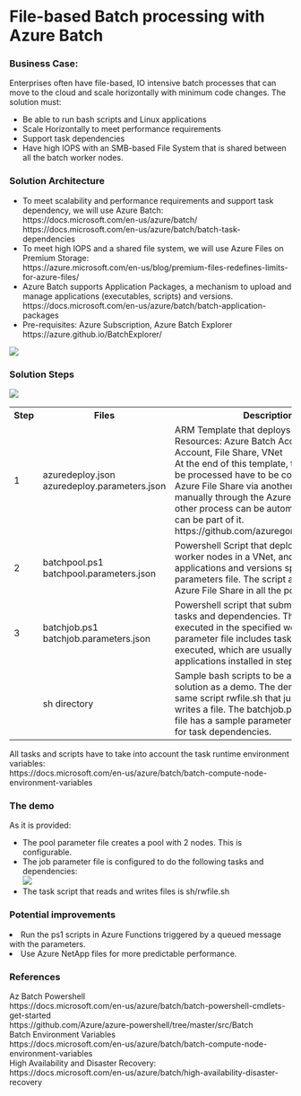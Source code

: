 # File-based Batch processing with Azure Batch
<h3>Business Case:</h3>
Enterprises often have file-based, IO intensive batch processes that can move to the cloud and scale horizontally with minimum code changes. The solution must:
<ul>
<li>Be able to run bash scripts and Linux applications
<li>Scale Horizontally to meet performance requirements
<li>Support task dependencies
<li>Have high IOPS with an SMB-based File System that is shared between all the batch worker nodes.
</ul>
<h3>Solution Architecture</h3>
<ul>
<li>To meet scalability and performance requirements and support task dependency, we will use Azure Batch:<br>
https://docs.microsoft.com/en-us/azure/batch/<br/>
https://docs.microsoft.com/en-us/azure/batch/batch-task-dependencies<br/>
<li>To meet high IOPS and a shared file system, we will use Azure Files on Premium Storage: <br/>
https://azure.microsoft.com/en-us/blog/premium-files-redefines-limits-for-azure-files/
<li>Azure Batch supports Application Packages, a mechanism to upload and manage applications (executables, scripts) and versions.<br/>
https://docs.microsoft.com/en-us/azure/batch/batch-application-packages
<li>Pre-requisites: Azure Subscription, Azure Batch Explorer https://azure.github.io/BatchExplorer/
</ul>
<img src="https://storagegomez.blob.core.windows.net/public/images/azbatchazfiles.jpg"/>
<h3>Solution Steps</h3>
<img src="https://storagegomez.blob.core.windows.net/public/images/azbatchsteps.jpg"/>
<table>
<tr>
<th>Step</th>
<th>Files</th>
<th>Description</th>
</tr>
<tr>
<td>1</td>
<td>azuredeploy.json<br>
azuredeploy.parameters.json
</td>
<td>ARM Template that deploys Azure Resources: Azure Batch Account, Storage Account, File Share, VNet<br/>
At the end of this template, the batch files to be processed have to be copied to the Azure File Share via another process or manually through the Azure Portal.  This other process can be automated and FTP can be part of it.  https://github.com/azuregomez/AFBlobSave</td>
</tr>
<tr>
<td>2</td>
<td>batchpool.ps1<br>
batchpool.parameters.json
</td>
<td>Powershell Script that deploys a pool of worker nodes in a VNet, and copies applications and versions specified in the parameters file. The script also mounts the Azure File Share in all the pool nodes.<td>
</tr>
<tr>
<td>3</td>
<td>batchjob.ps1<br>
batchjob.parameters.json
</td>
<td>Powershell script that submits a job with tasks and dependencies. The job will be executed in the specified worker pool.  The parameter file includes tasks to be executed, which are usually invocations to applications installed in step 2.</td>
</tr>
<tr>
<td></td>
<td>sh directory
</td>
<td>Sample bash scripts to be able to run this solution as a demo.  The demo executes the same script rwfile.sh that just reads and writes a file.  The batchjob.parameters.json file has a sample parameter configuration for task dependencies.</td>
</tr>
</table>
All tasks and scripts have to take into account the task runtime environment variables:<br>
https://docs.microsoft.com/en-us/azure/batch/batch-compute-node-environment-variables
<h3>The demo</h3>
As it is provided: 
<ul>
<li>The pool parameter file creates a pool with 2 nodes. This is configurable.
<li>The job parameter file is configured to do the following tasks and dependencies:<br/>
<img src="https://storagegomez.blob.core.windows.net/public/images/tasks.jpg"/>
<li>The task script that reads and writes files is sh/rwfile.sh 
</ul>
<h3>Potential improvements</h3>
<li>Run the ps1 scripts in Azure Functions triggered by a queued message with the parameters.
<li>Use Azure NetApp files for more predictable performance.
<h3>References</h3>
Az Batch Powershell<br>
https://docs.microsoft.com/en-us/azure/batch/batch-powershell-cmdlets-get-started<br>
https://github.com/Azure/azure-powershell/tree/master/src/Batch<br/>
Batch Environment Variables<br/>
https://docs.microsoft.com/en-us/azure/batch/batch-compute-node-environment-variables<br/>
High Availability and Disaster Recovery:<br>
https://docs.microsoft.com/en-us/azure/batch/high-availability-disaster-recovery
